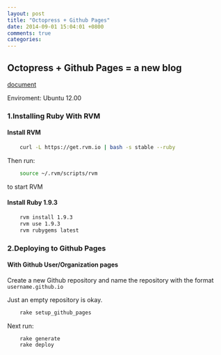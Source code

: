 ```yaml
---
layout: post
title: "Octopress + Github Pages"
date: 2014-09-01 15:04:01 +0800
comments: true
categories:
---
```


## Octopress + Github Pages = a new blog

[document](http://octopress.org/docs/setup)

Enviroment: Ubuntu 12.00

### 1.Installing Ruby With RVM

#### Install RVM

```sh
	curl -L https://get.rvm.io | bash -s stable --ruby
```

<!-- more -->

Then run:

```sh
	source ~/.rvm/scripts/rvm
```

to start RVM

#### Install Ruby 1.9.3

```sh
	rvm install 1.9.3
	rvm use 1.9.3
	rvm rubygems latest
```

### 2.Deploying to Github Pages

#### With Github User/Organization pages

Create a new Github repository and name the repository with the format `username.github.io`

Just an empty repository is okay.

```sh
	rake setup_github_pages
```

Next run:

```
	rake generate
	rake deploy
```

